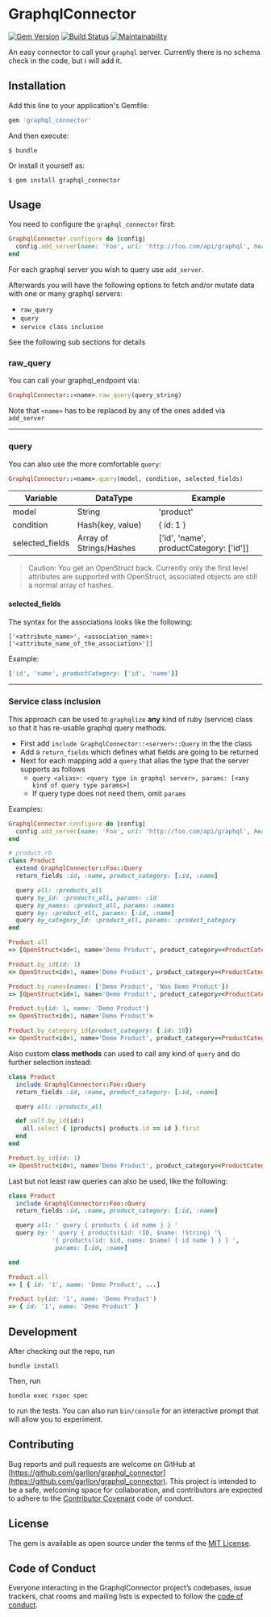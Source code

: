
# GraphqlConnector

[![Gem
Version](https://badge.fury.io/rb/graphql_connector.svg)](https://badge.fury.io/rb/graphql_connector)
[![Build
Status](https://travis-ci.org/Garllon/graphql_connector.svg?branch=master)](https://travis-ci.org/Garllon/graphql_connector)
[![Maintainability](https://api.codeclimate.com/v1/badges/548db3cf0d078b379c84/maintainability)](https://codeclimate.com/github/Garllon/graphql_connector/maintainability)

An easy connector to call your `graphql` server. Currently there is no schema
check in the code, but i will add it.

## Installation

Add this line to your application's Gemfile:

```ruby
gem 'graphql_connector'
```

And then execute:

    $ bundle

Or install it yourself as:

    $ gem install graphql_connector

## Usage

You need to configure the `graphql_connector` first:
``` ruby
GraphqlConnector.configure do |config|
  config.add_server(name: 'Foo', uri: 'http://foo.com/api/graphql', headers: {})
end
```

For each graphql server you wish to query use `add_server`.

Afterwards you will have the following options to fetch and/or mutate data with
one or many graphql servers:

* `raw_query`
* `query`
* `service class inclusion`

See the following sub sections for details

### raw_query

You can call your graphql_endpoint via:
```ruby
GraphqlConnector::<name>.raw_query(query_string)
```

Note that `<name>` has to be replaced by any of the ones added via `add_server`

---
### query

You can also use the more comfortable `query`:
```ruby
GraphqlConnector::<name>.query(model, condition, selected_fields)
```

| Variable        | DataType                | Example                                 |
|----------------|-------------------------|------------------------------------------|
| model           | String                  | 'product'                               |
| condition       | Hash(key, value)        | { id: 1 }                               |
| selected_fields | Array of Strings/Hashes | ['id', 'name', productCategory: ['id']] |

> Caution:
> You get an OpenStruct back. Currently only the first level attributes are
> supported with OpenStruct, associated objects are still a normal array of
> hashes.

#### selected_fields

The syntax for the associations looks like the following:
```
['<attribute_name>', <association_name>: ['<attribute_name_of_the_association>']]
```

Example:
```ruby
['id', 'name', productCategory: ['id', 'name']]
```

---

### Service class inclusion

This approach can be used to `graphqlize` **any** kind of ruby (service) class
so that it has re-usable graphql query methods.

* First add `include GraphqlConnector::<server>::Query` in the the class
* Add a `return_fields` which defines what fields are going to be returned
* Next for each mapping add a `query` that alias the type that the server supports as follows
  * `query <alias>: <query type in graphql server>, params: [<any kind of query type params>]`
  * If query type does not need them, omit `params`

Examples:

```ruby
GraphqlConnector.configure do |config|
  config.add_server(name: 'Foo', uri: 'http://foo.com/api/graphql', headers: {})
end

# product.rb
class Product
  extend GraphqlConnector::Foo::Query
  return_fields :id, :name, product_category: [:id, :name]

  query all: :products_all
  query by_id: :products_all, params: :id
  query by_names: :product_all, params: :names
  query by: :product_all, params: [:id, :name]
  query by_category_id: :product_all, params: :product_category
end

Product.all
=> [OpenStruct<id=1, name='Demo Product', product_category=<ProductCategory<id=10, name='Demo Category'>>, ...]

Product.by_id(id: 1)
=> OpenStruct<id=1, name='Demo Product', product_category=<ProductCategory<id=10, name='Demo Category'>>

Product.by_names(names: ['Demo Product', 'Non Demo Product'])
=> [OpenStruct<id=1, name='Demo Product', product_category=<ProductCategory<id=10, name='Demo Category'>>, Product<id=2, name='Demo Product' ...]

Product.by(id: 1, name: 'Demo Product')
=> OpenStruct<id=1, name='Demo Product'>

Product.by_category_id(product_category: { id: 10})
=> OpenStruct<id=1, name='Demo Product', product_category=<ProductCategory<id=10, name='Demo Category'>>
```

Also custom **class methods** can used to call any kind of `query` and do further selection instead:

```ruby
class Product
  include GraphqlConnector::Foo::Query
  return_fields :id, :name, product_category: [:id, :name]

  query all: :products_all

  def self.by_id(id:)
    all.select { |products| products.id == id }.first
  end
end

Product.by_id(id: 1)
=> OpenStruct<id=1, name='Demo Product', product_category=<ProductCategory<id=10, name='Demo Category'>>
```

Last but not least raw queries can also be used, like the following:

```ruby
class Product
  include GraphqlConnector::Foo::Query
  return_fields :id, :name, product_category: [:id, :name]

  query all: ' query { products { id name } } '
  query by: ' query { products($id: !ID, $name: !String) '\
            '{ products(id: $id, name: $name) { id name } } } ',
             params: [:id, :name]

end

Product.all
=> [ { id: '1', name: 'Demo Product', ...]

Product.by(id: '1', name: 'Demo Product')
=> { id: '1', name: 'Demo Product' }

```

## Development

After checking out the repo, run
```shell
bundle install
```

Then, run
```shell
bundle exec rspec spec
```
to run the tests.
You can also run `bin/console` for an interactive prompt that will allow you to experiment.

## Contributing

Bug reports and pull requests are welcome on GitHub at [https://github.com/garllon/graphql_connector](https://github.com/garllon/graphql_connector). This project is intended to be a safe, welcoming space for collaboration, and contributors are expected to adhere to the [Contributor Covenant](http://contributor-covenant.org) code of conduct.

## License

The gem is available as open source under the terms of the [MIT License](https://opensource.org/licenses/MIT).

## Code of Conduct

Everyone interacting in the GraphqlConnector project’s codebases, issue trackers, chat rooms and mailing lists is expected to follow the [code of conduct](https://github.com/Garllon/graphql_connector/blob/master/CODE_OF_CONDUCT.md).
